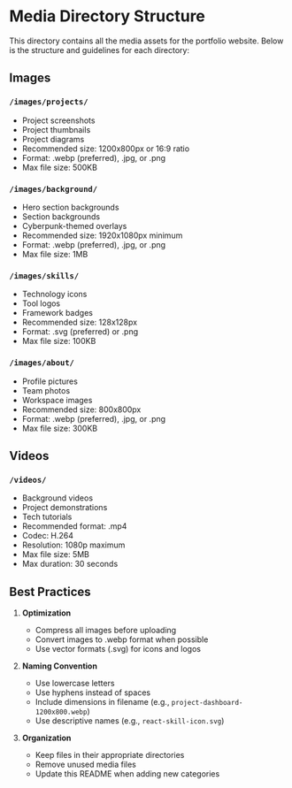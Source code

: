 # Media Directory Structure

This directory contains all the media assets for the portfolio website. Below is the structure and guidelines for each directory:

## Images

### `/images/projects/`
- Project screenshots
- Project thumbnails
- Project diagrams
- Recommended size: 1200x800px or 16:9 ratio
- Format: .webp (preferred), .jpg, or .png
- Max file size: 500KB

### `/images/background/`
- Hero section backgrounds
- Section backgrounds
- Cyberpunk-themed overlays
- Recommended size: 1920x1080px minimum
- Format: .webp (preferred), .jpg, or .png
- Max file size: 1MB

### `/images/skills/`
- Technology icons
- Tool logos
- Framework badges
- Recommended size: 128x128px
- Format: .svg (preferred) or .png
- Max file size: 100KB

### `/images/about/`
- Profile pictures
- Team photos
- Workspace images
- Recommended size: 800x800px
- Format: .webp (preferred), .jpg, or .png
- Max file size: 300KB

## Videos

### `/videos/`
- Background videos
- Project demonstrations
- Tech tutorials
- Recommended format: .mp4
- Codec: H.264
- Resolution: 1080p maximum
- Max file size: 5MB
- Max duration: 30 seconds

## Best Practices

1. **Optimization**
   - Compress all images before uploading
   - Convert images to .webp format when possible
   - Use vector formats (.svg) for icons and logos

2. **Naming Convention**
   - Use lowercase letters
   - Use hyphens instead of spaces
   - Include dimensions in filename (e.g., `project-dashboard-1200x800.webp`)
   - Use descriptive names (e.g., `react-skill-icon.svg`)

3. **Organization**
   - Keep files in their appropriate directories
   - Remove unused media files
   - Update this README when adding new categories 